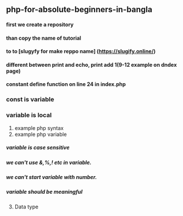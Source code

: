 ## php-for-absolute-beginners-in-bangla

#### first we create a repository
#### than copy the name of tutorial 
#### to to [slugyfy for make reppo name] (https://slugify.online/)
#### different between print and echo, print add 1(9-12 example on dndex page)
#### constant define function on line 24 in index.php
### const is variable
### variable is local
1. example php syntax
2. example php variable
  ##### variable is case sensitive
  ##### we can't use &,%,! etc in variable.
  ##### we can't start  variable with number.
  ##### variable should be meaningful
3. Data type 
